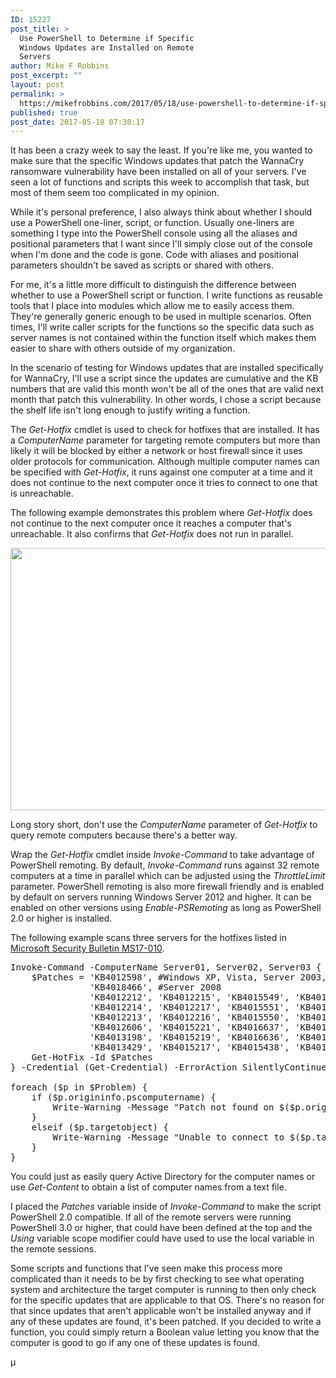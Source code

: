 ```yaml
---
ID: 15227
post_title: >
  Use PowerShell to Determine if Specific
  Windows Updates are Installed on Remote
  Servers
author: Mike F Robbins
post_excerpt: ""
layout: post
permalink: >
  https://mikefrobbins.com/2017/05/18/use-powershell-to-determine-if-specific-windows-updates-are-installed-on-remote-servers/
published: true
post_date: 2017-05-18 07:30:17
---
```

It has been a crazy week to say the least. If you're like me, you wanted to make sure that the specific Windows updates that patch the WannaCry ransomware vulnerability have been installed on all of your servers. I've seen a lot of functions and scripts this week to accomplish that task, but most of them seem too complicated in my opinion.

While it's personal preference, I also always think about whether I should use a PowerShell one-liner, script, or function. Usually one-liners are something I type into the PowerShell console using all the aliases and positional parameters that I want since I'll simply close out of the console when I'm done and the code is gone. Code with aliases and positional parameters shouldn't be saved as scripts or shared with others.

For me, it's a little more difficult to distinguish the difference between whether to use a PowerShell script or function. I write functions as reusable tools that I place into modules which allow me to easily access them. They're generally generic enough to be used in multiple scenarios. Often times, I'll write caller scripts for the functions so the specific data such as server names is not contained within the function itself which makes them easier to share with others outside of my organization.

In the scenario of testing for Windows updates that are installed specifically for WannaCry, I'll use a script since the updates are cumulative and the KB numbers that are valid this month won't be all of the ones that are valid next month that patch this vulnerability. In other words, I chose a script because the shelf life isn't long enough to justify writing a function.

The <em>Get-Hotfix</em> cmdlet is used to check for hotfixes that are installed. It has a <em>ComputerName</em> parameter for targeting remote computers but more than likely it will be blocked by either a network or host firewall since it uses older protocols for communication. Although multiple computer names can be specified with <em>Get-Hotfix</em>, it runs against one computer at a time and it does not continue to the next computer once it tries to connect to one that is unreachable.

The following example demonstrates this problem where <em>Get-Hotfix</em> does not continue to the next computer once it reaches a computer that's unreachable. It also confirms that <em>Get-Hotfix</em> does not run in parallel.

<a href="http://mikefrobbins.com/wp-content/uploads/2017/05/get-hotfix1a.png"><img class="alignnone size-full wp-image-15233" src="http://mikefrobbins.com/wp-content/uploads/2017/05/get-hotfix1a.png" alt="" width="859" height="420" /></a>

Long story short, don't use the <em>ComputerName</em> parameter of <em>Get-Hotfix</em> to query remote computers because there's a better way.

Wrap the <em>Get-Hotfix</em> cmdlet inside <em>Invoke-Command</em> to take advantage of PowerShell remoting. By default, <em>Invoke-Command</em> runs against 32 remote computers at a time in parallel which can be adjusted using the <em>ThrottleLimit</em> parameter. PowerShell remoting is also more firewall friendly and is enabled by default on servers running Windows Server 2012 and higher. It can be enabled on other versions using <em>Enable-PSRemoting</em> as long as PowerShell 2.0 or higher is installed.

The following example scans three servers for the hotfixes listed in <a href="https://technet.microsoft.com/en-us/library/security/ms17-010.aspx" target="_blank" rel="noopener noreferrer">Microsoft Security Bulletin MS17-010</a>.
<pre class="lang:ps decode:true ">Invoke-Command -ComputerName Server01, Server02, Server03 {
    $Patches = 'KB4012598', #Windows XP, Vista, Server 2003, 2008
               'KB4018466', #Server 2008
               'KB4012212', 'KB4012215', 'KB4015549', 'KB4019264', #Windows 7, Server 2008 R2
               'KB4012214', 'KB4012217', 'KB4015551', 'KB4019216', #Server 2012
               'KB4012213', 'KB4012216', 'KB4015550', 'KB4019215', #Windows 8.1, Server 2012 R2
               'KB4012606', 'KB4015221', 'KB4016637', 'KB4019474', #Windows 10
               'KB4013198', 'KB4015219', 'KB4016636', 'KB4019473', 'KB4016871', #Windows 10 1511
               'KB4013429', 'KB4015217', 'KB4015438', 'KB4016635', 'KB4019472' #Windows 10 1607, Server 2016
    Get-HotFix -Id $Patches
} -Credential (Get-Credential) -ErrorAction SilentlyContinue -ErrorVariable Problem

foreach ($p in $Problem) {
    if ($p.origininfo.pscomputername) {
        Write-Warning -Message "Patch not found on $($p.origininfo.pscomputername)" 
    }
    elseif ($p.targetobject) {
        Write-Warning -Message "Unable to connect to $($p.targetobject)"
    }
}</pre>
You could just as easily query Active Directory for the computer names or use <em>Get-Content</em> to obtain a list of computer names from a text file.

I placed the <em>Patches</em> variable inside of <em>Invoke-Command</em> to make the script PowerShell 2.0 compatible. If all of the remote servers were running PowerShell 3.0 or higher, that could have been defined at the top and the <em>Using</em> variable scope modifier could have used to use the local variable in the remote sessions.

Some scripts and functions that I've seen make this process more complicated than it needs to be by first checking to see what operating system and architecture the target computer is running to then only check for the specific updates that are applicable to that OS. There's no reason for that since updates that aren't applicable won't be installed anyway and if any of these updates are found, it's been patched. If you decided to write a function, you could simply return a Boolean value letting you know that the computer is good to go if any one of these updates is found.

µ